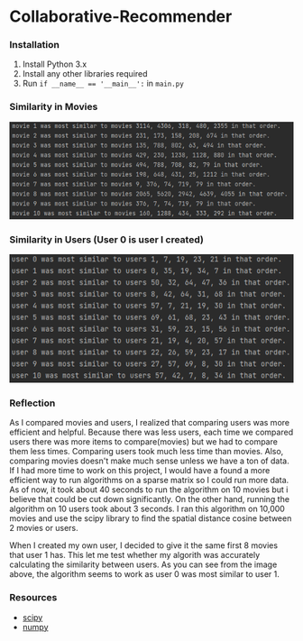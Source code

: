 # Collaborative-Recommender

### Installation
1. Install Python 3.x
3. Install any other libraries required
4. Run ```if __name__ == '__main__':``` in ```main.py```

### Similarity in Movies
![](images/movie.PNG)

### Similarity in Users (User 0 is user I created)
![](images/user.PNG)

### Reflection
As I compared movies and users, I realized that comparing users was more efficient and helpful. Because there was less users, each time we compared users there was more items to compare(movies) but we had to compare them less times. Comparing users took much less time than movies. Also, comparing movies doesn't make much sense unless we have a ton of data. If I had more time to work on this project, I would have a found a more efficient way to run algorithms on a sparse matrix so I could run more data. As of now, it took about 40 seconds to run the algorithm on 10 movies but i believe that could be cut down significantly. On the other hand, running the algorithm on 10 users took about 3 seconds. I ran this algorithm on 10,000 movies and use the scipy library to find the spatial distance cosine between 2 movies or users.

When I created my own user, I decided to give it the same first 8 movies that user 1 has. This let me test whether my algorith was accurately calculating the similarity between users. As you can see from the image above, the algorithm seems to work as user 0 was most similar to user 1.


### Resources
* [scipy](https://scipy.org/)
* [numpy](https://numpy.org/)
